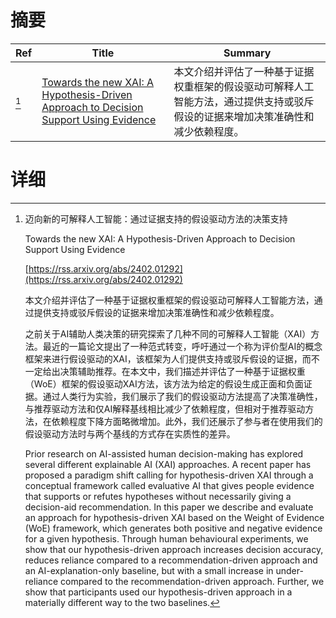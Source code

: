 # 摘要

| Ref | Title | Summary |
| --- | --- | --- |
| [^1] | [Towards the new XAI: A Hypothesis-Driven Approach to Decision Support Using Evidence](https://rss.arxiv.org/abs/2402.01292) | 本文介绍并评估了一种基于证据权重框架的假设驱动可解释人工智能方法，通过提供支持或驳斥假设的证据来增加决策准确性和减少依赖程度。 |

# 详细

[^1]: 迈向新的可解释人工智能：通过证据支持的假设驱动方法的决策支持

    Towards the new XAI: A Hypothesis-Driven Approach to Decision Support Using Evidence

    [https://rss.arxiv.org/abs/2402.01292](https://rss.arxiv.org/abs/2402.01292)

    本文介绍并评估了一种基于证据权重框架的假设驱动可解释人工智能方法，通过提供支持或驳斥假设的证据来增加决策准确性和减少依赖程度。

    

    之前关于AI辅助人类决策的研究探索了几种不同的可解释人工智能（XAI）方法。最近的一篇论文提出了一种范式转变，呼吁通过一个称为评价型AI的概念框架来进行假设驱动的XAI，该框架为人们提供支持或驳斥假设的证据，而不一定给出决策辅助推荐。在本文中，我们描述并评估了一种基于证据权重（WoE）框架的假设驱动XAI方法，该方法为给定的假设生成正面和负面证据。通过人类行为实验，我们展示了我们的假设驱动方法提高了决策准确性，与推荐驱动方法和仅AI解释基线相比减少了依赖程度，但相对于推荐驱动方法，在依赖程度下降方面略微增加。此外，我们还展示了参与者在使用我们的假设驱动方法时与两个基线的方式存在实质性的差异。

    Prior research on AI-assisted human decision-making has explored several different explainable AI (XAI) approaches. A recent paper has proposed a paradigm shift calling for hypothesis-driven XAI through a conceptual framework called evaluative AI that gives people evidence that supports or refutes hypotheses without necessarily giving a decision-aid recommendation. In this paper we describe and evaluate an approach for hypothesis-driven XAI based on the Weight of Evidence (WoE) framework, which generates both positive and negative evidence for a given hypothesis. Through human behavioural experiments, we show that our hypothesis-driven approach increases decision accuracy, reduces reliance compared to a recommendation-driven approach and an AI-explanation-only baseline, but with a small increase in under-reliance compared to the recommendation-driven approach. Further, we show that participants used our hypothesis-driven approach in a materially different way to the two baselines.
    

